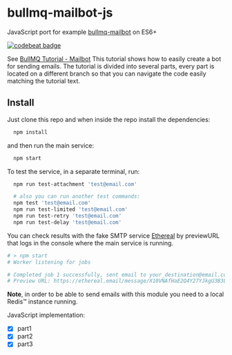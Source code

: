 # bullmq-mailbot-js
JavaScript port for example [bullmq-mailbot](https://github.com/taskforcesh/bullmq-mailbot) on ES6+

[![codebeat badge](https://codebeat.co/badges/75c74ed9-8731-48be-8209-9bc05c623324)](https://codebeat.co/projects/github-com-igolskyi-bullmq-mailbot-js-part2)

See [BullMQ Tutorial - Mailbot](https://blog.taskforce.sh/implementing-mail-microservice-with-bullmq/)
This tutorial shows how to easily create a bot for sending emails. The tutorial is divided into several parts, every part is located on a different branch so that you can navigate the code easily matching the tutorial text.

## Install

Just clone this repo and when inside the repo install the dependencies:

```bash
  npm install
```

and then run the main service:

```bash
  npm start
```

To test the service, in a separate terminal, run:
```bash
  npm run test-attachment 'test@email.com'

  # also you can run another test commands:
  npm test 'test@email.com'
  npm run test-limited 'test@email.com'
  npm run test-retry 'test@email.com'
  npm run test-delay 'test@email.com'
```

You can check results with the fake SMTP service [Ethereal](https://ethereal.email/) by previewURL that logs in the console where the main service is running.
```bash
# > npm start
# Worker listening for jobs

# Completed job 1 successfully, sent email to your_destination@email.com
# Preview URL: https://ethereal.email/message/X10VNAfHaE2Q4Y27YJkgU3B3LiUoCotYAAACqcDAPmq3oahUiWxXDmkS1GI
```

**Note**, in order to be able to send emails with this module you need to a local Redis™ instance running.

JavaScript implementation:
- [x] part1
- [x] part2
- [x] part3
